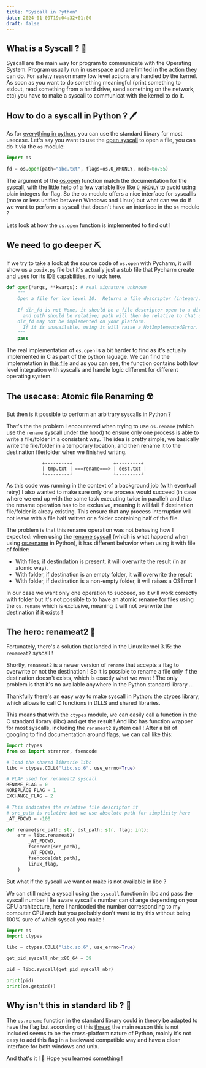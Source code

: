 ```yaml
---
title: "Syscall in Python"
date: 2024-01-09T19:04:32+01:00
draft: false
---
```




## What is a Syscall ? 🔎

Syscall are the main way for program to communicate with the Operating System. Program
usually run in userspace and are limited in the action they can do. For safety reason many low level
actions are handled by the kernel. As soon as you want to do something meaningful (print something to stdout, 
read something from a hard drive, send something on the network, etc) you have to make a syscall to communicat
with the kernel to do it.

## How to do a syscall in Python ? 🖊️

As for [everything in python](https://xkcd.com/353/), you can use the standard library for most usecase.
Let's say you want to use the [open syscall](https://man7.org/linux/man-pages/man2/open.2.html) to open a file,
you can do it via the `os` module:

```python
import os

fd = os.open(path="abc.txt", flags=os.O_WRONLY, mode=0o755)
```

The argument of the [os.open](https://docs.python.org/3/library/os.html#os.open) function match the 
documentation for the syscall, with the little help of a few variable like like `O_WRONLY` to avoid using plain integers
for flag. So the os module offers a nice interface for syscallls (more or less unified between Windows and Linux) 
but what can we do if we want to perform a syscall that doesn't have an interface in the `os` module ?

Lets look at how the `os.open` function is implemented to find out !


## We need to go deeper ⛏

If we try to take a look at the source code of `os.open` with Pycharm, it will show us a `posix.py` file but 
it's actually just a stub file that Pycharm create and uses for its IDE capabilities, no luck here.

```python
def open(*args, **kwargs): # real signature unknown
    """
    Open a file for low level IO.  Returns a file descriptor (integer).
    
    If dir_fd is not None, it should be a file descriptor open to a directory,
      and path should be relative; path will then be relative to that directory.
    dir_fd may not be implemented on your platform.
      If it is unavailable, using it will raise a NotImplementedError.
    """
    pass
```

The real implementation of `os.open` is a bit harder to find as it's actually implemented in C
as part of the python laguage. We can find the implemetation in [this file](https://github.com/python/cpython/blob/fda901a1ff94ea6cc338b74928acdbc5ee165ed7/Modules/posixmodule.c#L10552)
and as you can see, the function contains both low level integration with syscalls and handle logic different for different operating system.

## The usecase: Atomic file Renaming ☢️

But then is it possible to perform an arbitrary syscalls in Python ?

That's the the problem I encountered when trying to use `os.rename`
(which use the `rename` syscall under the hood) to ensure only one process is able to write a file/folder in a consistent way.
The idea is pretty simple, we basically write the file/folder in a temporary location, and then rename it to the destination file/folder
when we finished writing. 

                 +---------+               +---------+
                 | tmp.txt | ===rename===> | dest.txt |
                 +---------+               +---------+

As this code was running in the context of a background job (with eventual retry) I also wanted to make sure only
one process would succeed (in case where we end up with the same task executing twice in parallel) and thus
the rename operation has to be exclusive, meaning it will fail if destination file/folder is alreay existing.
This ensure that any process interruption will not leave with a file half written or a folder containing half of the file.

The problem is that this rename operation was not behaving how I expected: when using the [rename syscall](https://man7.org/linux/man-pages/man2/rename.2.html) 
(which is what happend when using [os.rename](https://docs.python.org/3/library/os.html#os.rename) in Python), it has different behavior when using it with file of folder:
+ With files, if destindation is present, it will overwrite the result (in an atomic way).
+ With folder, if destination is an empty folder, it will overwrite the result
+ With folder, if destination is a non-empty folder, it will raises a OSError !

In our case we want only one operation to succeed, so it will work correctly with folder but
it's not possible to to have an atomic rename for files using the `os.rename` which is exclusive, meaning it will not overwrite
the destination if it exists !

## The hero: renameat2 🦸

Fortunately, there's a solution that landed in the Linux kernel 3.15: the `renameat2` syscall&nbsp;!

Shortly, `renameat2` is a newer version of `rename` that accepts a flag
to overwrite or not the destination ! So it is possible to rename a file only if the destination
doesn't exists, which is exactly what we want ! The only problem is that it's no available anywhere in the Python standard library ...

Thankfully there's an easy way to make syscall in Python: the [ctypes](https://docs.python.org/3/library/ctypes.html)
library, which allows to call C functions in DLLS and shared libraries.

This means that with the `ctypes` module, we can easily call a function in the C standard library (libc) and get the result !
And libc has function wrapper for most syscalls, including the `renameat2` system call !
After a bit of googling to find documentation around flags, we can call like this:

```python
import ctypes
from os import strerror, fsencode

# load the shared librarie libc
libc = ctypes.CDLL("libc.so.6", use_errno=True)

# FLAF used for renameat2 syscall
RENAME_FLAG = 0
NOREPLACE_FLAG = 1
EXCHANGE_FLAG = 2

# This indicates the relative file descriptor if 
# src_path is relative but we use absolute path for simplicity here
_AT_FDCWD = -100

def rename(src_path: str, dst_path: str, flag: int):
    err = libc.renameat2(
        _AT_FDCWD,
        fsencode(src_path),
        _AT_FDCWD,
        fsencode(dst_path),
        linux_flag,
    )


```
But what if the syscall we want ot make is not available in libc ?

We can still make a syscall using the `syscall` function in libc and pass the syscall number !
Be aware syscall's number can change depending on your CPU architecture, here 
I hardcoded the number corresponding to my computer CPU arch but you probably don't want to try this without being 100% sure of which syscall you make !

```python
import os
import ctypes

libc = ctypes.CDLL("libc.so.6", use_errno=True)

get_pid_syscall_nbr_x86_64 = 39 

pid = libc.syscall(get_pid_syscall_nbr)

print(pid)
print(os.getpid())
```

## Why isn't this in standard lib ? 🧐

The `os.rename` function in the standard library could in theory be adapted to have the 
flag but according ot this [thread](https://discuss.python.org/t/extending-os-rename-to-support-file-swapping-and-whiteout/22257)
the main reason this is not included seems to be the cross-platform nature of Python, mainly it's not easy to add this
flag in a backward compatible way and have a clean interface for both windows and unix.


And that's it ! 🌯
Hope you learned something !



